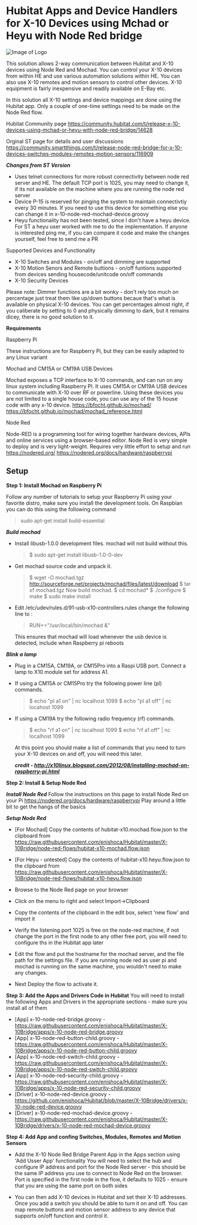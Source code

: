 # Hubitat Apps and Device Handlers for X-10 Devices using Mchad or Heyu with Node Red bridge
![Image of Logo](https://github.com/enishoca/SmartThingsX/raw/master/x1oredb.png)

This solution allows 2-way communication between Hubitat and X-10 devices using Node Red and Mochad.  You can control your X-10 devices from within HE and use various automation solutions within HE.  You can also use X-10 remotes and motion sensors to control other devices.   X-10 equipment is fairly inexpensive and  readily available on E-Bay etc.

In this solution all X-10 settings and device mappings are done using the Hubitat app. Only a couple of one-time settings need to be made on the Node Red flow.  

Hubitat Community page
https://community.hubitat.com/t/release-x-10-devices-using-mchad-or-heyu-with-node-red-bridge/14628

Orginal ST page for details and user discussions
https://community.smartthings.com/t/release-node-red-bridge-for-x-10-devices-switches-modules-remotes-motion-sensors/116909

 ***Changes from ST Version***
 * Uses telnet connections for more robust connectivity between node red server and HE.  The default TCP port is 1025, you may need to change it, if its not available on the machine where you are running the node red server 
 * Device P-15 is reserved for pinging the system to maintain connectivtiy every 30 minutes.  If you need to use this device for something else you can change it in x-10-node-red-mochad-device.groovy
 * Heyu functionality has not been tested, since I don't have a heyu device.  For ST a heyu user worked with me to do the implementation.  If anyone is interested ping me, if you can compare it code and make the changes yourself, feel free to send me a PR

Supported Devices and Functionality
* X-10 Switches and Modules -  on/off and dimming are supported
* X-10 Motion Senors and Remote buttions -  on/off funtions supported from devices sending housecode/unitcode on/off commands
* X-10 Security Devices

Please note: Dimmer functions are a bit wonky - don't rely too much on percentage just treat them like up/down buttons becaue that's what is available on physical X-10 devices.  You can get percentages almost right, if you caliberate by setting to 0 and physically dimming to dark, but it remains dicey, there is no good solution to it.

**Requirements**

Raspberry Pi 

These instructions are for Raspberry Pi, but they can be easily adapted to any Linux variant

Mochad and CM15A or CM19A USB Devices

Mochad exposes a TCP interface to X-10 commands, and can run on any linux system including Raspberry PI. It uses CM15A or CM19A USB devices to communicate with X-10 over RF or powerline. Using these devices you are not limited to a single house code, you can use any of the 15 house code with any x-10 device.
https://bfocht.github.io/mochad/
https://bfocht.github.io/mochad/mochad_reference.html

Node Red

Node-RED is a programming tool for wiring together hardware devices, APIs and online services using a browser-based editor.  Node Red is very simple to deploy and is very light-weight. Requires very little effort to setup and run
https://nodered.org/ 
https://nodered.org/docs/hardware/raspberrypi 


Setup
-------------------------------------
**Step 1: Install Mochad on Raspberry Pi**

Follow any number of tutorials to setup your Raspberry Pi using your favorite distro, make sure you install the development tools. On Raspbian you can do this using the following command

> sudo apt-get install build-essential

***Build mochad***

* Install libusb-1.0.0 development files. mochad will not build without this.

  > $ sudo apt-get install libusb-1.0-0-dev

* Get mochad source code and unpack it.

  > $ wget -O mochad.tgz http://sourceforge.net/projects/mochad/files/latest/download 
  > $ tar xf mochad.tgz
  > Now build mochad.
  > $ cd mochad*
  > $ ./configure
  > $ make
  > $ sudo make install

* Edit /etc/udev/rules.d/91-usb-x10-controllers.rules change the following line to : 

  > RUN+="/usr/local/bin/mochad &"  

  This ensures that mochad will load whenever the usb device is detected, include when Raspberry pi reboots

 ***Blink a lamp***

  * Plug in a CM15A, CM19A, or CM15Pro into a Raspi USB port.  Connect a lamp to X10 module set for address A1.
* If using a CM15A or CM15Pro try the following power line (pl) commands.
    > $ echo "pl a1 on" | nc localhost 1099
    > $ echo "pl a1 off" | nc locahost 1099

* If using a CM19A try the following radio frequency (rf) commands.
  > $ echo "rf a1 on" | nc localhost 1099
  > $ echo "rf a1 off" | nc localhost 1099

  At this point you should make a list of commands that you need to turn your X-10 devices on and off, you will need this later.


  ***credit - http://x10linux.blogspot.com/2012/08/installing-mochad-on-raspberry-pi.html*** 

**Step 2: Install & Setup Node Red**

 ***Install Node Red***
Follow the instructions on this page to install Node Red on your Pi https://nodered.org/docs/hardware/raspberrypi 
Play around a little bit to get the hangs of the basics

 ***Setup Node Red***
 
* [For Mochad] Copy the contents of hubitat-x10.mochad.flow.json to the clipboard from https://raw.githubusercontent.com/enishoca/Hubitat/master/X-10Bridge/node-red-flows/hubitat-x10-mochad.flow.json

* [For Heyu - untested] Copy the contents of hubitat-x10.heyu.flow.json to the clipboard from https://raw.githubusercontent.com/enishoca/Hubitat/master/X-10Bridge/node-red-flows/hubitat-x10-heyu.flow.json

* Browse to the Node Red page on your browser

* Click on the menu to right and select Import->Clipboard

* Copy the contents of the clipboard in the edit box, select 'new flow' and import it

* Verify the listening port 1025 is free on the node-red machine, if not change the port in the first node to any other free port, you will need to configure ths in the Hubitat app later

* Edit the flow and put the hostname for the mochad server, and the file path for the settings file.  If you are running node red as user pi and mochad is running on the same machine, you wouldn't need to make any changes.  

* Next Deploy the flow to activate it.
 
**Step 3: Add the Apps and Drivers Code in Hubitat**
You will need to install the following Apps and Drivers in the appropriate sections - make sure you install all of them

* [App] x-10-node-red-bridge.groovy - https://raw.githubusercontent.com/enishoca/Hubitat/master/X-10Bridge/apps/x-10-node-red-bridge.groovy
* [App] x-10-node-red-button-child.groovy - https://raw.githubusercontent.com/enishoca/Hubitat/master/X-10Bridge/apps/x-10-node-red-button-child.groovy
* [App] x-10-node-red-switch-child.groovy - https://raw.githubusercontent.com/enishoca/Hubitat/master/X-10Bridge/apps/x-10-node-red-switch-child.groovy
* [App] x-10-node-red-security-child.groovy - https://raw.githubusercontent.com/enishoca/Hubitat/master/X-10Bridge/apps/x-10-node-red-security-child.groovy
* [Driver] x-10-node-red-device.groovy - https://github.com/enishoca/Hubitat/blob/master/X-10Bridge/drivers/x-10-node-red-device.groovy
* [Driver] x-10-node-red-mochad-device.groovy - https://raw.githubusercontent.com/enishoca/Hubitat/master/X-10Bridge/drivers/x-10-node-red-mochad-device.groovy


**Step 4: Add App and confing Switches, Modules, Remotes and Motion Sensors**
* Add the X-10 Node Red Bridge Parent App in the Apps section using 'Add Usser App' functionality
You will need to select the hub and configure IP address and port for the Node Red server - this should be the same IP address you use to connect to Node Red on the browser. Port is specified in the first node in the flow, it defaults to 1025 - ensure that you are using the same port on both sides

* You can then add X-10 devices in Hubitat and set their X-10 addresses.  
Once you add a switch you should be able to turn it on and off.  You can map remote buttons and motion sensor address to any device that supports on/off function and control it.

